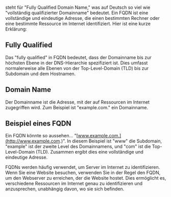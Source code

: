 steht für "Fully Qualified Domain Name," was auf Deutsch so viel wie "vollständig qualifizierter Domainname" bedeutet. Ein FQDN ist eine vollständige und eindeutige Adresse, die einen bestimmten Rechner oder eine bestimmte Ressource im Internet identifiziert. Hier ist eine kurze Erklärung:

## **Fully Qualified**
Das "fully qualified" in FQDN bedeutet, dass der Domainname bis zur höchsten Ebene in der DNS-Hierarchie spezifiziert ist. Dies umfasst normalerweise alle Ebenen von der Top-Level-Domain (TLD) bis zur Subdomain und dem Hostnamen.

## **Domain Name**
Der Domainname ist die Adresse, mit der auf Ressourcen im Internet zugegriffen wird. Zum Beispiel ist "example.com." ein Domainname.

## **Beispiel eines FQDN**
Ein FQDN könnte so aussehen... 
"[www.example.com.](http://www.example.com.)". In diesem Beispiel ist "www" die Subdomain, "example" ist der zweite Level des Domainnamens, und "com" ist die Top-Level-Domain (TLD). Zusammen ergibt dies eine vollständige und eindeutige Adresse.
  

FQDNs werden häufig verwendet, um Server im Internet zu identifizieren. Wenn Sie eine Website besuchen, verwenden Sie in der Regel den FQDN, um den Webserver zu erreichen, der die Website hostet. Dies ermöglicht es, verschiedene Ressourcen im Internet genau zu identifizieren und anzusprechen, unabhängig davon, wo sie sich befinden.